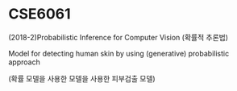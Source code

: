 # CSE6061
(2018-2)Probabilistic Inference for Computer Vision (확률적 추론법)

Model for detecting human skin by using (generative) probabilistic approach

(확률 모델을 사용한 모델을 사용한 피부검출 모델)
